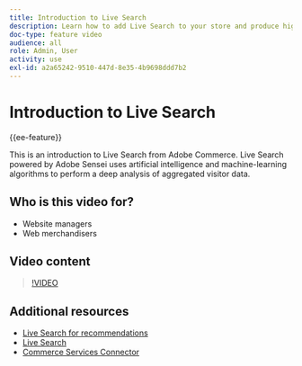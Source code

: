 ```yaml
---
title: Introduction to Live Search
description: Learn how to add Live Search to your store and produce highly engaging, relevant, and personalized shopping experiences.
doc-type: feature video
audience: all
role: Admin, User
activity: use
exl-id: a2a65242-9510-447d-8e35-4b9698ddd7b2
---
```

# Introduction to Live Search

{{ee-feature}}

This is an introduction to Live Search from Adobe Commerce. Live Search powered by Adobe Sensei uses artificial intelligence and machine-learning algorithms to perform a deep analysis of aggregated visitor data.

## Who is this video for?

- Website managers
- Web merchandisers

## Video content

>[!VIDEO](https://video.tv.adobe.com/v/337365?quality=12&learn=on)


## Additional resources

- [Live Search for recommendations](https://experienceleague.adobe.com/docs/commerce-learn/tutorials/marketing/live-search-recommendations.html)
- [Live Search](https://experienceleague.adobe.com/docs/commerce-merchant-services/live-search/overview.html)
- [Commerce Services Connector](https://experienceleague.adobe.com/docs/commerce-merchant-services/user-guides/integration-services/saas.html)
